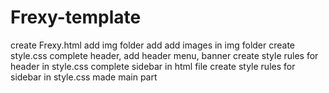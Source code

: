 # Frexy-template
create Frexy.html
add img folder
add add images in img folder
create style.css
complete header, add header menu, banner
create style rules for header in style.css
complete sidebar in html file
create style rules for sidebar in style.css
made main part
